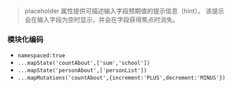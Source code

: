 > placeholder 属性提供可描述输入字段预期值的提示信息（hint）。  该提示会在输入字段为空时显示，并会在字段获得焦点时消失。

###  模块化编码
- `namespaced:true`
- `...mapState('countAbout',['sum','school'])`
- `...mapState('personAbout',['personList'])`
- `...mapMutations('countAbout',{increment:'PLUS',decrement:'MINUS'})`
